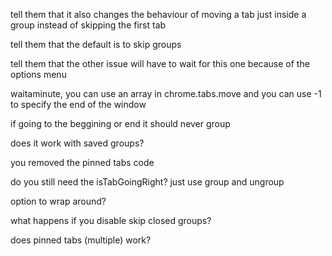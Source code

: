 tell them that it also changes the behaviour of moving a tab just inside a group instead of skipping the first tab

tell them that the default is to skip groups

tell them that the other issue will have to wait for this one because of the options menu

waitaminute, you can use an array in chrome.tabs.move and you can use -1 to specify the end of the window

if going to the beggining or end it should never group

does it work with saved groups?

you removed the pinned tabs code

do you still need the isTabGoingRight? just use group and ungroup

option to wrap around?

what happens if you disable skip closed groups?

does pinned tabs (multiple) work?
